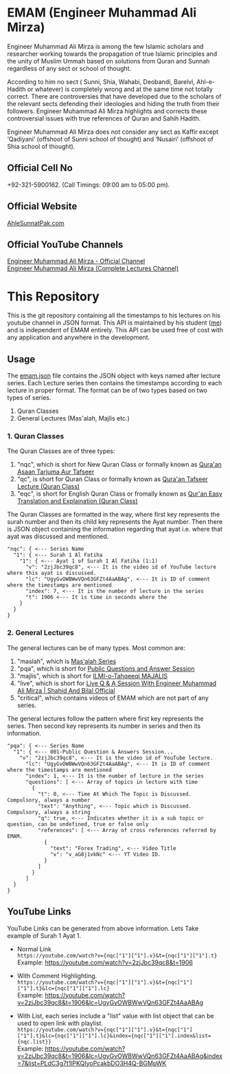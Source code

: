 # EMAM (Engineer Muhammad Ali Mirza)

Engineer Muhammad Ali Mirza is among the few Islamic scholars and researcher working towards the propagation of true Islamic principles and the unity of Muslim Ummah based on solutions from Quran and Sunnah regardless of any sect or school of thought.

According to him no sect ( Sunni, Shia, Wahabi, Deobandi, Barelvi, Ahl-e-Hadith or whatever) is completely wrong and at the same time not totally correct. There are controversies that have developed due to the scholars of the relevant sects defending their ideologies and hiding the truth from their followers. Engineer Muhammad Ali Mirza highlights and corrects these controversial issues with true references of Quran and Sahih Hadith.

Engineer Muhammad Ali Mirza does not consider any sect as Kaffir except ‘Qadiyani’ (offshoot of Sunni school of thought) and ‘Nusairi’ (offshoot of Shia school of thought).

## Official Cell No

+92-321-5900162. (Call Timings: 09:00 am to 05:00 pm).

## Official Website

[AhleSunnatPak.com](https://www.AhleSunnatPak.com)

## Official YouTube Channels

[Engineer Muhammad Ali Mirza - Official Channel](https://www.youtube.com/user/EngineerMuhammadAliM)  
[Engineer Muhammad Ali Mirza (Complete Lectures Channel)](https://www.youtube.com/user/EngrMuhammadAliMirza)

# This Repository

This is the git repository containing all the timestamps to his lectures on his youtube channel in JSON format. This API is maintained by his student ([me](https://github.com/waleedbutt98)) and is independent of EMAM entirely. This API can be used free of cost with any application and anywhere in the development.

## Usage

The [emam.json](https://github.com/waleedbutt98/EMAM/blob/master/emam.json) file contains the JSON object with keys named after lecture series. Each Lecture series then contains the timestamps according to each lecture in proper format. The format can be of two types based on two types of series.

1. Quran Classes
2. General Lectures (Mas'alah, Majlis etc.)

### 1. Quran Classes

The Quran Classes are of three types:

1. "nqc", which is short for New Quran Class or formally known as [Qura'an Asaan Tarjuma Aur Tafseer](https://www.youtube.com/playlist?list=PLdC3g7t1lPKQIyoPcakbDO3H4Q-BGMpWK)
2. "qc", is short for Quran Class or formally known as [Qura'an Tafseer Lecture (Quran Class)](https://www.youtube.com/playlist?list=PLdC3g7t1lPKTHaO-_ZE04Z9h90oye14t-)
3. "eqc", is short for English Quran Class or fromally known as [Qur'an Easy Translation and Explaination (Quran Class)](https://www.youtube.com/playlist?list=PLdC3g7t1lPKSWbIBKtQX2bb6s1rYgopL7)

The Quran Classes are formatted in the way, where first key represents the surah number and then its child key represents the Ayat number. Then there is JSON object containing the information regarding that ayat i.e. where that ayat was discussed and mentioned.

```
"nqc": { <--- Series Name
  "1": { <--- Surah 1 Al Fatiha
    "1": { <--- Ayat 1 of Surah 1 Al Fatiha (1:1)
      "v": "2zjJbc39qc8", <--- It is the video id of YouTube lecture where this ayat is discussed.
      "lc": "UgyGvOWBWwVQn63GFZt4AaABAg", <--- It is ID of comment where the timestamps are mentioned
      "index": 7, <--- It is the number of lecture in the series
      "t": 1906 <--- It is time in seconds where the
    }
  }
}
```

### 2. General Lectures

The general lectures can be of many types. Most common are:

1. "maslah", which is [Mas'alah Series](https://www.youtube.com/playlist?list=PLdC3g7t1lPKQlQo-qSiTsUbb5Fmv6Whm5)
2. "pqa", which is short for [Public Questions and Answer Session](https://www.youtube.com/playlist?list=PLdC3g7t1lPKQPhJmuzpIRyd2TaFVda5ov)
3. "majlis", which is short for [ILMI-o-Tahqeeqi MAJALIS](https://www.youtube.com/playlist?list=PLdC3g7t1lPKR9C6k-mu8YZY5CYYdmPT9m)
4. "live", which is short for [Live Q & A Session With Engineer Muhammad Ali Mirza | Shahid And Bilal Official](https://www.youtube.com/playlist?list=PLdC3g7t1lPKS_Er5szzZdrNK0SUVFLDtO)
5. "critical", which contains videos of EMAM which are not part of any series.

The general lectures follow the pattern where first key represents the series. Then second key represents its number in series and then its information.

```
"pqa": { <--- Series Name
  "1": { <--- 001-Public Question & Answers Session...
    "v": "2zjJbc39qc8", <--- It is the video id of YouTube lecture.
      "lc": "UgyGvOWBWwVQn63GFZt4AaABAg", <--- It is ID of comment where the timestamps are mentioned
      "index": 1, <--- It is the number of lecture in the series
      "questions": [ <--- Array of topics in lecture with time
        {
          "t": 0, <--- Time At Which The Topic is Discussed. Compulsory, always a number
          "text": "Anything", <--- Topic which is Discussed. Compulsory, always a string
          "q": true, <--- Indicates whether it is a sub topic or question, can be undefined, true or false only
          "references": [ <--- Array of cross references referred by EMAM.
            {
              "text": "Forex Trading", <--- Video Title
              "v": "v_aG8j1vkNc" <--- YT Video ID.
            }
          ]
        }
      ]
  }
}
```

## YouTube Links

YouTube Links can be generated from above information. Lets Take example of Surah 1 Ayat 1.

- Normal Link  
  `https://youtube.com/watch?v={nqc["1"]["1"].v}&t={nqc["1"]["1"].t}`  
  Example: https://youtube.com/watch?v=2zjJbc39qc8&t=1906  

- With Comment Highlighting.  
  `https://youtube.com/watch?v={nqc["1"]["1"].v}&t={nqc["1"]["1"].t}&lc={nqc["1"]["1"].lc}`  
  Example: https://youtube.com/watch?v=2zjJbc39qc8&t=1906&lc=UgyGvOWBWwVQn63GFZt4AaABAg  

- With List, each series include a "list" value with list object that can be used to open link with playlist.  
  `https://youtube.com/watch?v={nqc["1"]["1"].v}&t={nqc["1"]["1"].t}&lc={nqc["1"]["1"].lc}&index={nqc["1"]["1"].index&list={nqc.list}}`  
  Example: https://youtube.com/watch?v=2zjJbc39qc8&t=1906&lc=UgyGvOWBWwVQn63GFZt4AaABAg&index=7&list=PLdC3g7t1lPKQIyoPcakbDO3H4Q-BGMpWK
